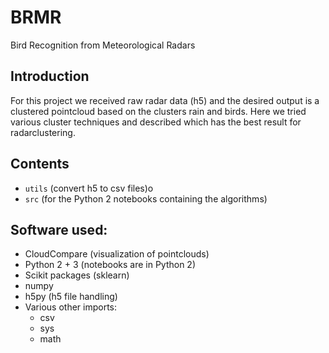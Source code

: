 # BRMR
Bird Recognition from Meteorological Radars 
## Introduction
For this project we received raw radar data (h5) and the desired output is a clustered pointcloud based on the clusters rain and birds.
Here we tried various cluster techniques and described which has the best result for radarclustering.
## Contents
* `utils` (convert h5 to csv files)o
* `src` (for the Python 2 notebooks containing the algorithms)
## Software used:
* CloudCompare (visualization of pointclouds)
* Python 2 + 3 (notebooks are in Python 2)
* Scikit packages (sklearn)
* numpy
* h5py (h5 file handling)
* Various other imports:
    - csv
    - sys
    - math


